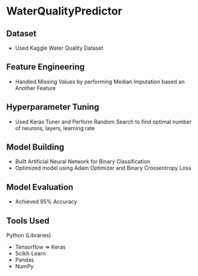 # WaterQualityPredictor
## Dataset
- Used Kaggle Water Quality Dataset

## Feature Engineering
- Handled Missing Values by performing Median Imputation based an Another Feature

## Hyperparameter Tuning
- Used Keras Tuner and Perform Random Search to find optimal number of neurons, layers, learning rate

## Model Building
- Built Artificial Neural Network for Binary Classification
- Optimized model using Adam Optimizer and Binary Crossentropy Loss

## Model Evaluation
- Achieved 95% Accuracy 

## Tools Used
Python (Libraries)
- Tensorflow => Keras
- Scikit-Learn
- Pandas
- NumPy
